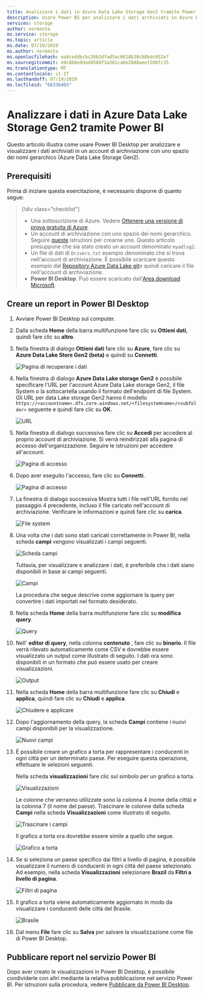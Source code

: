 ```yaml
---
title: Analizzare i dati in Azure Data Lake Storage Gen2 tramite Power BI | Microsoft Docs
description: Usare Power BI per analizzare i dati archiviati in Azure Data Lake Storage Gen2
services: storage
author: normesta
ms.service: storage
ms.topic: article
ms.date: 07/18/2019
ms.author: normesta
ms.openlocfilehash: ea8ceddbcbc26b2dfad5ac0618b30cb8bdc052e7
ms.sourcegitcommit: e9c866e9dad4588f3a361ca6e2888aeef208fc35
ms.translationtype: MT
ms.contentlocale: it-IT
ms.lasthandoff: 07/19/2019
ms.locfileid: "68336465"
---
```

# <a name="analyze-data-in-azure-data-lake-storage-gen2-by-using-power-bi"></a>Analizzare i dati in Azure Data Lake Storage Gen2 tramite Power BI

Questo articolo illustra come usare Power BI Desktop per analizzare e visualizzare i dati archiviati in un account di archiviazione con uno spazio dei nomi gerarchico (Azure Data Lake Storage Gen2).

## <a name="prerequisites"></a>Prerequisiti

Prima di iniziare questa esercitazione, è necessario disporre di quanto segue:

> [!div class="checklist"]
> * Una sottoscrizione di Azure. Vedere [Ottenere una versione di prova gratuita di Azure](https://azure.microsoft.com/pricing/free-trial/).
> * Un account di archiviazione con uno spazio dei nomi gerarchico. Seguire [queste](data-lake-storage-quickstart-create-account.md) istruzioni per crearne uno.
> Questo articolo presuppone che sia stato creato un account denominato `myadlsg2`.
> * Un file di dati di `Drivers.txt` esempio denominato che si trova nell'account di archiviazione.
> È possibile scaricare questo esempio dal [Repository Azure Data Lake git](https://github.com/Azure/usql/tree/master/Examples/Samples/Data/AmbulanceDataDrivers.txt)e quindi caricare il file nell'account di archiviazione.
> * **Power BI Desktop**. Può essere scaricato dall'[Area download Microsoft](https://www.microsoft.com/download/details.aspx?id=45331). 

## <a name="create-a-report-in-power-bi-desktop"></a>Creare un report in Power BI Desktop

1. Avviare Power BI Desktop sul computer.
2. Dalla scheda **Home** della barra multifunzione fare clic su **Ottieni dati**, quindi fare clic su **altro**.
3. Nella finestra di dialogo **Ottieni dati** fare clic su **Azure**, fare clic su **Azure Data Lake Store Gen2 (beta)** e quindi su **Connetti**.

    ![Pagina di recuperare i dati](media/data-lake-storage-use-power-bi/get-data-page.png)

4. Nella finestra di dialogo **Azure Data Lake storage Gen2** è possibile specificare l'URL per l'account Azure Data Lake storage Gen2, il file System o la sottocartella usando il formato dell'endpoint di file System. Gli URL per data Lake storage Gen2 hanno il modello `https://<accountname>.dfs.core.windows.net/<filesystemname>/<subfolder>` seguente e quindi fare clic su **OK**.

    ![URL](media/data-lake-storage-use-power-bi/adls-url.png)

5. Nella finestra di dialogo successiva fare clic su **Accedi** per accedere al proprio account di archiviazione. Si verrà reindirizzati alla pagina di accesso dell'organizzazione. Seguire le istruzioni per accedere all'account.

    ![Pagina di accesso](media/data-lake-storage-use-power-bi/sign-in.png)

6. Dopo aver eseguito l'accesso, fare clic su **Connetti**.

    ![Pagina di accesso](media/data-lake-storage-use-power-bi/signed-in.png)

7. La finestra di dialogo successiva Mostra tutti i file nell'URL fornito nel passaggio 4 precedente, incluso il file caricato nell'account di archiviazione. Verificare le informazioni e quindi fare clic su **carica**.

    ![File system](media/data-lake-storage-use-power-bi/file-systems.png)

8. Una volta che i dati sono stati caricati correttamente in Power BI, nella scheda **campi** vengono visualizzati i campi seguenti.

    ![Scheda campi](media/data-lake-storage-use-power-bi/fields.png)

    Tuttavia, per visualizzare e analizzare i dati, è preferibile che i dati siano disponibili in base ai campi seguenti.

    ![Campi](media/data-lake-storage-use-power-bi/preferred-fields.png)

    La procedura che segue descrive come aggiornare la query per convertire i dati importati nel formato desiderato.

9. Nella scheda **Home** della barra multifunzione fare clic su **modifica query**.

    ![Query](media/data-lake-storage-use-power-bi/queries.png)

10. Nell' **editor di query**, nella colonna **contenuto** , fare clic su **binario**. Il file verrà rilevato automaticamente come CSV e dovrebbe essere visualizzato un output come illustrato di seguito. I dati ora sono disponibili in un formato che può essere usato per creare visualizzazioni.

    ![Output](media/data-lake-storage-use-power-bi/binary.png)

11. Nella scheda **Home** della barra multifunzione fare clic su **Chiudi** e **applica**, quindi fare clic su **Chiudi** e **applica**.

    ![Chiudere e applicare](media/data-lake-storage-use-power-bi/close-apply.png)

12. Dopo l'aggiornamento della query, la scheda **Campi** contiene i nuovi campi disponibili per la visualizzazione.

    ![Nuovi campi](media/data-lake-storage-use-power-bi/new-fields.png)

13. È possibile creare un grafico a torta per rappresentare i conducenti in ogni città per un determinato paese. Per eseguire questa operazione, effettuare le selezioni seguenti.

    Nella scheda **visualizzazioni** fare clic sul simbolo per un grafico a torta.

    ![Visualizzazioni](media/data-lake-storage-use-power-bi/visualizations.png)

    Le colonne che verranno utilizzate sono la colonna 4 (nome della città) e la colonna 7 (il nome del paese). Trascinare le colonne dalla scheda **Campi** nella scheda **Visualizzazioni** come illustrato di seguito.

    ![Trascinare i campi](media/data-lake-storage-use-power-bi/visualizations-drag-fields.png)

    Il grafico a torta ora dovrebbe essere simile a quello che segue.

    ![Grafico a torta](media/data-lake-storage-use-power-bi/pie-chart.png)

14. Se si seleziona un paese specifico dai filtri a livello di pagina, è possibile visualizzare il numero di conducenti in ogni città del paese selezionato. Ad esempio, nella scheda **Visualizzazioni** selezionare **Brazil** da **Filtri a livello di pagina**.

    ![Filtri di pagina](media/data-lake-storage-use-power-bi/page-filters.png)

15. Il grafico a torta viene automaticamente aggiornato in modo da visualizzare i conducenti delle città del Brasile.

    ![Brasile](media/data-lake-storage-use-power-bi/pie-chart-updated.png)

16. Dal menu **File** fare clic su **Salva** per salvare la visualizzazione come file di Power BI Desktop.

## <a name="publish-report-to-power-bi-service"></a>Pubblicare report nel servizio Power BI

Dopo aver creato le visualizzazioni in Power BI Desktop, è possibile condividerle con altri mediante la relativa pubblicazione nel servizio Power BI. Per istruzioni sulla procedura, vedere [Pubblicare da Power BI Desktop](https://powerbi.microsoft.com/documentation/powerbi-desktop-upload-desktop-files/).